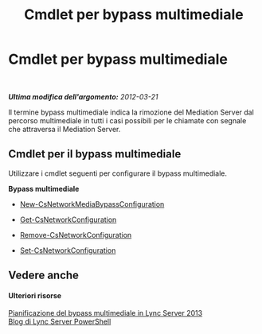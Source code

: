 ﻿---
title: Cmdlet per bypass multimediale
TOCTitle: Cmdlet per bypass multimediale
ms:assetid: c3463dd2-2372-41b5-8b49-cbe5c2261b6f
ms:mtpsurl: https://technet.microsoft.com/it-it/library/Gg415674(v=OCS.15)
ms:contentKeyID: 49301904
ms.date: 08/24/2015
mtps_version: v=OCS.15
ms.translationtype: HT
---

# Cmdlet per bypass multimediale

 

_**Ultima modifica dell'argomento:** 2012-03-21_

Il termine bypass multimediale indica la rimozione del Mediation Server dal percorso multimediale in tutti i casi possibili per le chiamate con segnale che attraversa il Mediation Server.

## Cmdlet per il bypass multimediale

Utilizzare i cmdlet seguenti per configurare il bypass multimediale.

**Bypass multimediale**

  -   
    [New-CsNetworkMediaBypassConfiguration](new-csnetworkmediabypassconfiguration.md)

  -   
    [Get-CsNetworkConfiguration](get-csnetworkconfiguration.md)

  -   
    [Remove-CsNetworkConfiguration](remove-csnetworkconfiguration.md)

  -   
    [Set-CsNetworkConfiguration](set-csnetworkconfiguration.md)

## Vedere anche

#### Ulteriori risorse

[Pianificazione del bypass multimediale in Lync Server 2013](lync-server-2013-planning-for-media-bypass.md)  
[Blog di Lync Server PowerShell](http://go.microsoft.com/fwlink/?linkid=203150%26clcid=0x410)

